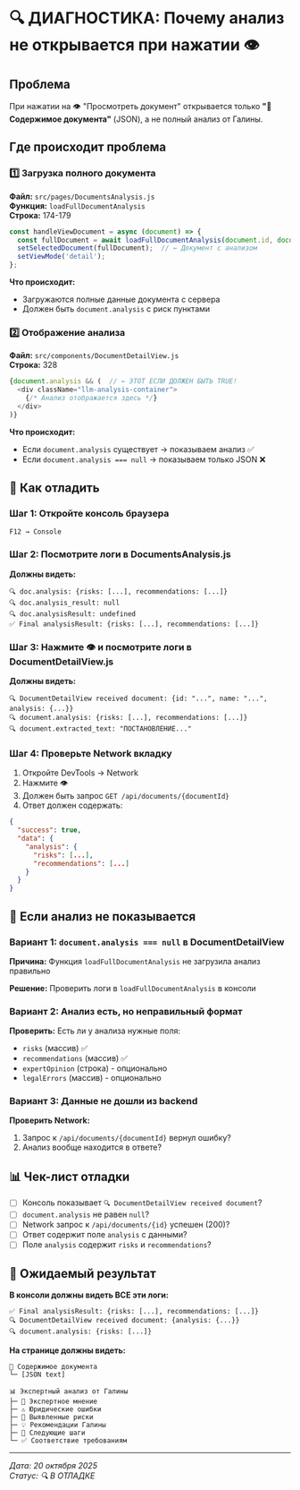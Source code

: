 # 🔍 ДИАГНОСТИКА: Почему анализ не открывается при нажатии 👁️

## Проблема
При нажатии на 👁️ "Просмотреть документ" открывается только **"📄 Содержимое документа"** (JSON), а не полный анализ от Галины.

## Где происходит проблема

### 1️⃣ Загрузка полного документа
**Файл:** `src/pages/DocumentsAnalysis.js`  
**Функция:** `loadFullDocumentAnalysis`  
**Строка:** 174-179

```javascript
const handleViewDocument = async (document) => {
  const fullDocument = await loadFullDocumentAnalysis(document.id, document);
  setSelectedDocument(fullDocument);  // ← Документ с анализом
  setViewMode('detail');
};
```

**Что происходит:**
- Загружаются полные данные документа с сервера
- Должен быть `document.analysis` с риск пунктами

### 2️⃣ Отображение анализа
**Файл:** `src/components/DocumentDetailView.js`  
**Строка:** 328

```javascript
{document.analysis && (  // ← ЭТОТ ЕСЛИ ДОЛЖЕН БЫТЬ TRUE!
  <div className="llm-analysis-container">
    {/* Анализ отображается здесь */}
  </div>
)}
```

**Что происходит:**
- Если `document.analysis` существует → показываем анализ ✅
- Если `document.analysis === null` → показываем только JSON ❌

## 🧪 Как отладить

### Шаг 1: Откройте консоль браузера
```
F12 → Console
```

### Шаг 2: Посмотрите логи в DocumentsAnalysis.js

**Должны видеть:**
```
🔍 doc.analysis: {risks: [...], recommendations: [...]}
🔍 doc.analysis_result: null
🔍 doc.analysisResult: undefined
✅ Final analysisResult: {risks: [...], recommendations: [...]}
```

### Шаг 3: Нажмите 👁️ и посмотрите логи в DocumentDetailView.js

**Должны видеть:**
```
🔍 DocumentDetailView received document: {id: "...", name: "...", analysis: {...}}
🔍 document.analysis: {risks: [...], recommendations: [...]}
🔍 document.extracted_text: "ПОСТАНОВЛЕНИЕ..."
```

### Шаг 4: Проверьте Network вкладку

1. Откройте DevTools → Network
2. Нажмите 👁️
3. Должен быть запрос `GET /api/documents/{documentId}`
4. Ответ должен содержать:
```json
{
  "success": true,
  "data": {
    "analysis": {
      "risks": [...],
      "recommendations": [...]
    }
  }
}
```

## 🔴 Если анализ не показывается

### Вариант 1: `document.analysis === null` в DocumentDetailView

**Причина:** Функция `loadFullDocumentAnalysis` не загрузила анализ правильно

**Решение:** Проверить логи в `loadFullDocumentAnalysis` в консоли

### Вариант 2: Анализ есть, но неправильный формат

**Проверить:** Есть ли у анализа нужные поля:
- `risks` (массив) ✅
- `recommendations` (массив) ✅
- `expertOpinion` (строка) - опционально
- `legalErrors` (массив) - опционально

### Вариант 3: Данные не дошли из backend

**Проверить Network:**
1. Запрос к `/api/documents/{documentId}` вернул ошибку?
2. Анализ вообще находится в ответе?

## 📊 Чек-лист отладки

- [ ] Консоль показывает `🔍 DocumentDetailView received document`?
- [ ] `document.analysis` не равен `null`?
- [ ] Network запрос к `/api/documents/{id}` успешен (200)?
- [ ] Ответ содержит поле `analysis` с данными?
- [ ] Поле `analysis` содержит `risks` и `recommendations`?

## 🎯 Ожидаемый результат

**В консоли должны видеть ВСЕ эти логи:**

```
✅ Final analysisResult: {risks: [...], recommendations: [...]}
🔍 DocumentDetailView received document: {analysis: {...}}
🔍 document.analysis: {risks: [...]}
```

**На странице должны видеть:**
```
📄 Содержимое документа
└─ [JSON text]

📊 Экспертный анализ от Галины
├─ 💼 Экспертное мнение
├─ ⚠️ Юридические ошибки
├─ 🚨 Выявленные риски
├─ 💡 Рекомендации Галины
├─ 🎯 Следующие шаги
└─ ✅ Соответствие требованиям
```

---

*Дата: 20 октября 2025*  
*Статус: 🔍 В ОТЛАДКЕ*
